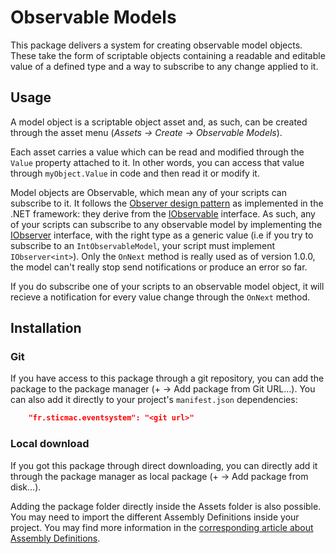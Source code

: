 # Observable Models

This package delivers a system for creating observable model objects. These take the form of scriptable objects containing a readable and editable value of a defined type and a way to subscribe to any change applied to it.

## Usage

A model object is a scriptable object asset and, as such, can be created through the asset menu (*Assets -> Create -> Observable Models*).

Each asset carries a value which can be read and modified through the `Value` property attached to it. In other words, you can access that value through `myObject.Value` in code and then read it or modify it.

Model objects are Observable, which mean any of your scripts can subscribe to it. It follows the [Observer design pattern](https://docs.microsoft.com/en-us/dotnet/standard/events/observer-design-pattern) as implemented in the .NET framework: they derive from the [IObservable](https://docs.microsoft.com/en-us/dotnet/api/system.iobservable-1?view=net-6.0) interface.
As such, any of your scripts can subscribe to any observable model by implementing the [IObserver](https://docs.microsoft.com/en-us/dotnet/api/system.iobserver-1?view=net-6.0) interface, with the right type as a generic value (i.e if you try to subscribe to an `IntObservableModel`, your script must implement `IObserver<int>`).
Only the `OnNext` method is really used as of version 1.0.0, the model can't really stop send notifications or produce an error so far.

If you do subscribe one of your scripts to an observable model object, it will recieve a notification for every value change through the `OnNext` method.

## Installation

### Git

If you have access to this package through a git repository, you can add the package to the package manager (+ -> Add package from Git URL…). You can also add it directly to your project's `manifest.json` dependencies:

```json
    "fr.sticmac.eventsystem": "<git url>"
```

### Local download

If you got this package through direct downloading, you can directly add it through the package manager as local package (+ -> Add package from disk…). 

Adding the package folder directly inside the Assets folder is also possible. You may need to import the different Assembly Definitions inside your project. You may find more information in the [corresponding article about Assembly Definitions](https://docs.unity3d.com/2019.4/Documentation/Manual/ScriptCompilationAssemblyDefinitionFiles.html).
